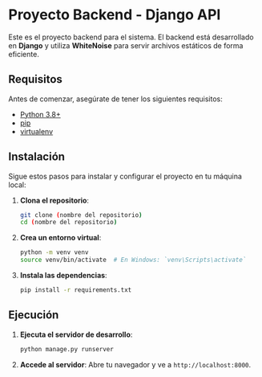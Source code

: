 # Proyecto Backend - Django API

Este es el proyecto backend para el sistema. El backend está desarrollado en **Django** y utiliza **WhiteNoise** para servir archivos estáticos de forma eficiente.

## Requisitos

Antes de comenzar, asegúrate de tener los siguientes requisitos:

- [Python 3.8+](https://www.python.org/)
- [pip](https://pip.pypa.io/en/stable/)
- [virtualenv](https://virtualenv.pypa.io/en/latest/)

## Instalación

Sigue estos pasos para instalar y configurar el proyecto en tu máquina local:

1. **Clona el repositorio**:

   ```bash
   git clone (nombre del repositorio)
   cd (nombre del repositorio)

2. **Crea un entorno virtual**:

   ```bash
   python -m venv venv
   source venv/bin/activate  # En Windows: `venv\Scripts\activate`
   ```

3. **Instala las dependencias**:
   ```bash
   pip install -r requirements.txt
   ```

## Ejecución

1. **Ejecuta el servidor de desarrollo**:
   ```bash
   python manage.py runserver
   ```

2. **Accede al servidor**:
   Abre tu navegador y ve a `http://localhost:8000`.

